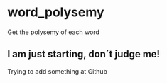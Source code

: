 # word_polysemy
Get the polysemy of each word


## I am just starting, don´t judge me!


Trying to add something at Github